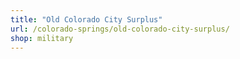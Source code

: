 ```yaml
---
title: "Old Colorado City Surplus"
url: /colorado-springs/old-colorado-city-surplus/
shop: military
---
```

